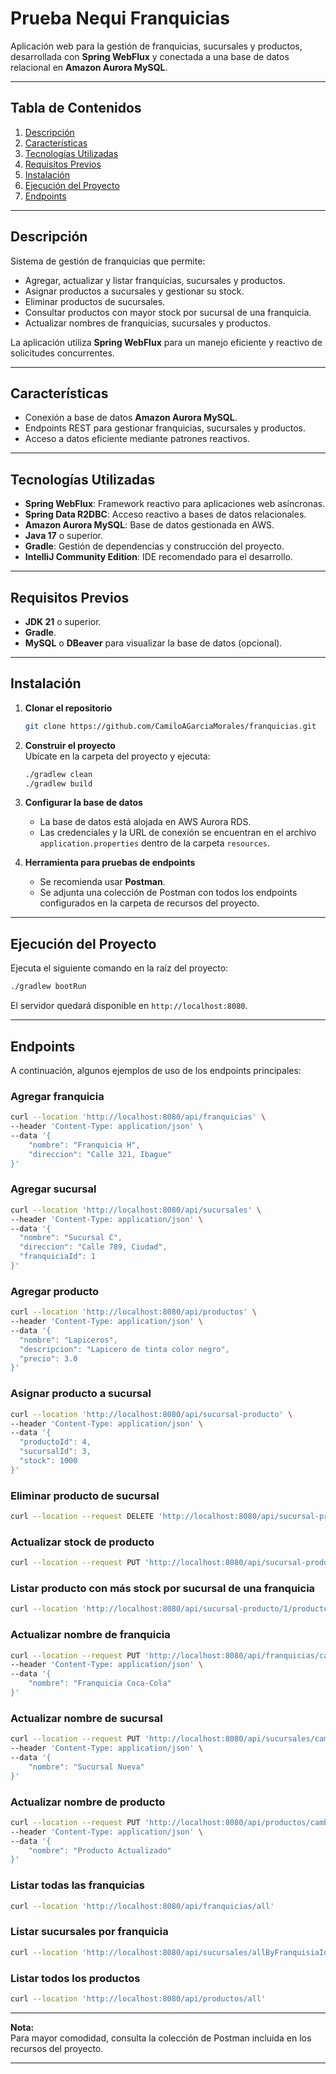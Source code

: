 # Prueba Nequi Franquicias

Aplicación web para la gestión de franquicias, sucursales y productos, desarrollada con **Spring WebFlux** y conectada a una base de datos relacional en **Amazon Aurora MySQL**.

---

## Tabla de Contenidos

1. [Descripción](#descripción)
2. [Características](#características)
3. [Tecnologías Utilizadas](#tecnologías-utilizadas)
4. [Requisitos Previos](#requisitos-previos)
5. [Instalación](#instalación)
6. [Ejecución del Proyecto](#ejecución-del-proyecto)
7. [Endpoints](#endpoints)

---

## Descripción

Sistema de gestión de franquicias que permite:

- Agregar, actualizar y listar franquicias, sucursales y productos.
- Asignar productos a sucursales y gestionar su stock.
- Eliminar productos de sucursales.
- Consultar productos con mayor stock por sucursal de una franquicia.
- Actualizar nombres de franquicias, sucursales y productos.

La aplicación utiliza **Spring WebFlux** para un manejo eficiente y reactivo de solicitudes concurrentes.

---

## Características

- Conexión a base de datos **Amazon Aurora MySQL**.
- Endpoints REST para gestionar franquicias, sucursales y productos.
- Acceso a datos eficiente mediante patrones reactivos.

---

## Tecnologías Utilizadas

- **Spring WebFlux**: Framework reactivo para aplicaciones web asíncronas.
- **Spring Data R2DBC**: Acceso reactivo a bases de datos relacionales.
- **Amazon Aurora MySQL**: Base de datos gestionada en AWS.
- **Java 17** o superior.
- **Gradle**: Gestión de dependencias y construcción del proyecto.
- **IntelliJ Community Edition**: IDE recomendado para el desarrollo.

---

## Requisitos Previos

- **JDK 21** o superior.
- **Gradle**.
- **MySQL** o **DBeaver** para visualizar la base de datos (opcional).

---

## Instalación

1. **Clonar el repositorio**  
   ```bash
   git clone https://github.com/CamiloAGarciaMorales/franquicias.git
   ```

2. **Construir el proyecto**  
   Ubícate en la carpeta del proyecto y ejecuta:
   ```bash
   ./gradlew clean
   ./gradlew build
   ```

3. **Configurar la base de datos**  
   - La base de datos está alojada en AWS Aurora RDS.
   - Las credenciales y la URL de conexión se encuentran en el archivo `application.properties` dentro de la carpeta `resources`.

4. **Herramienta para pruebas de endpoints**  
   - Se recomienda usar **Postman**.
   - Se adjunta una colección de Postman con todos los endpoints configurados en la carpeta de recursos del proyecto.

---

## Ejecución del Proyecto

Ejecuta el siguiente comando en la raíz del proyecto:

```bash
./gradlew bootRun
```

El servidor quedará disponible en `http://localhost:8080`.

---

## Endpoints

A continuación, algunos ejemplos de uso de los endpoints principales:

### Agregar franquicia

```bash
curl --location 'http://localhost:8080/api/franquicias' \
--header 'Content-Type: application/json' \
--data '{
    "nombre": "Franquicia H",
    "direccion": "Calle 321, Ibague"
}'
```

### Agregar sucursal

```bash
curl --location 'http://localhost:8080/api/sucursales' \
--header 'Content-Type: application/json' \
--data '{
  "nombre": "Sucursal C",
  "direccion": "Calle 789, Ciudad",
  "franquiciaId": 1
}'
```

### Agregar producto

```bash
curl --location 'http://localhost:8080/api/productos' \
--header 'Content-Type: application/json' \
--data '{
  "nombre": "Lapiceros",
  "descripcion": "Lapicero de tinta color negro",
  "precio": 3.0
}'
```

### Asignar producto a sucursal

```bash
curl --location 'http://localhost:8080/api/sucursal-producto' \
--header 'Content-Type: application/json' \
--data '{
  "productoId": 4,
  "sucursalId": 3,
  "stock": 1000
}'
```

### Eliminar producto de sucursal

```bash
curl --location --request DELETE 'http://localhost:8080/api/sucursal-producto?productoId=1&sucursalId=1'
```

### Actualizar stock de producto

```bash
curl --location --request PUT 'http://localhost:8080/api/sucursal-producto/actualizar-stock?productoId=1&sucursalId=1&stock=50'
```

### Listar producto con más stock por sucursal de una franquicia

```bash
curl --location 'http://localhost:8080/api/sucursal-producto/1/productos-mas-stock'
```

### Actualizar nombre de franquicia

```bash
curl --location --request PUT 'http://localhost:8080/api/franquicias/cambio-nombre/1' \
--header 'Content-Type: application/json' \
--data '{
    "nombre": "Franquicia Coca-Cola"
}'
```

### Actualizar nombre de sucursal

```bash
curl --location --request PUT 'http://localhost:8080/api/sucursales/cambio-nombre/1' \
--header 'Content-Type: application/json' \
--data '{
    "nombre": "Sucursal Nueva"
}'
```

### Actualizar nombre de producto

```bash
curl --location --request PUT 'http://localhost:8080/api/productos/cambio-nombre/1' \
--header 'Content-Type: application/json' \
--data '{
    "nombre": "Producto Actualizado"
}'
```

### Listar todas las franquicias

```bash
curl --location 'http://localhost:8080/api/franquicias/all'
```

### Listar sucursales por franquicia

```bash
curl --location 'http://localhost:8080/api/sucursales/allByFranquisiaId/1'
```

### Listar todos los productos

```bash
curl --location 'http://localhost:8080/api/productos/all'
```

---

**Nota:**  
Para mayor comodidad, consulta la colección de Postman incluida en los recursos del proyecto.

---